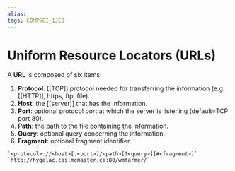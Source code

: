 ```yaml
---
alias:
tags: COMPSCI_1JC3
---
```

# Uniform Resource Locators (URLs)
A **URL** is composed of six items:
1. **Protocol**: [[TCP]] protocol needed for transferring the information (e.g. [[HTTP]], https, ftp, file).
2. **Host**: the [[server]] that has the information.
3. **Port**: optional protocol port at which the server is listening (default=TCP port 80).
4. **Path**: the path to the file containing the information.
5. **Query**: optional query concerning the information.
6. **Fragment**: optional fragment identifier.

```ad-example
`<protocol>://<host>[:<port>]/<path>[?<query>][#<fragment>]`
`http://hygelac.cas.mcmaster.ca:80/wmfarmer/`
```


